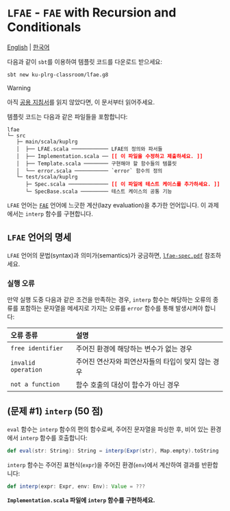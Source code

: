 # `LFAE` - `FAE` with Recursion and Conditionals

[English](./README.md) | [한국어](./README.ko.md)

다음과 같이 `sbt`를 이용하여 템플릿 코드를 다운로드 받으세요:
```bash
sbt new ku-plrg-classroom/lfae.g8
```

> [!WARNING]
>
> 아직 [공용 지침서](https://github.com/ku-plrg-classroom/docs/blob/main/README.ko.md)를 읽지 않았다면, 이 문서부터 읽어주세요.

템플릿 코드는 다음과 같은 파일들을 포함합니다:
<pre><code>lfae
└─ src
   ├─ main/scala/kuplrg
   │  ├── LFAE.scala ──────────── LFAE의 정의와 파서들
   │  ├── Implementation.scala ── <b style='color:red;'>[[ 이 파일을 수정하고 제출하세요. ]]</b>
   │  ├── Template.scala ──────── 구현해야 할 함수들의 템플릿
   │  └── error.scala ─────────── `error` 함수의 정의
   └─ test/scala/kuplrg
      ├─ Spec.scala ───────────── <b style='color:red;'>[[ 이 파일에 테스트 케이스를 추가하세요. ]]</b>
      └─ SpecBase.scala ───────── 테스트 케이스의 공통 기능</code></pre>

`LFAE` 언어는 [`FAE`](../fae/README.ko.md) 언어에 느긋한 계산(lazy
evaluation)을 추가한 언어입니다. 이 과제에서는 `interp` 함수를 구현합니다.

## `LFAE` 언어의 명세

`LFAE` 언어의 문법(syntax)과 의미가(semantics)가 궁금하면,
[`lfae-spec.pdf`](./lfae-spec.pdf) 참조하세요.


### 실행 오류

만약 실행 도중 다음과 같은 조건을 만족하는 경우, `interp` 함수는 해당하는 오류의
종류를 포함하는 문자열을 메세지로 가지는 오류를 `error` 함수를 통해 발생시켜야
합니다:

| 오류 종류 | 설명 |
|:---------|:-----|
| `free identifier` | 주어진 환경에 해당하는 변수가 없는 경우 |
| `invalid operation` | 주어진 연산자와 피연산자들의 타입이 맞지 않는 경우 |
| `not a function` | 함수 호출의 대상이 함수가 아닌 경우 |

## (문제 #1) `interp` (50 점)

`eval` 함수는 `interp` 함수의 편의 함수로써, 주어진 문자열을 파싱한 후, 비어
있는 환경에서 `interp` 함수를 호출합니다:
```scala
def eval(str: String): String = interp(Expr(str), Map.empty).toString
```

`interp` 함수는 주어진 표현식(`expr`)을 주어진 환경(`env`)에서 계산하여 결과를
반환합니다:
```scala
def interp(expr: Expr, env: Env): Value = ???
```
**`Implementation.scala` 파일에 `interp` 함수를 구현하세요.**
